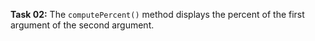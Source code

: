 **Task 02:**  The `computePercent()` method displays the percent of the first argument of the second argument. 